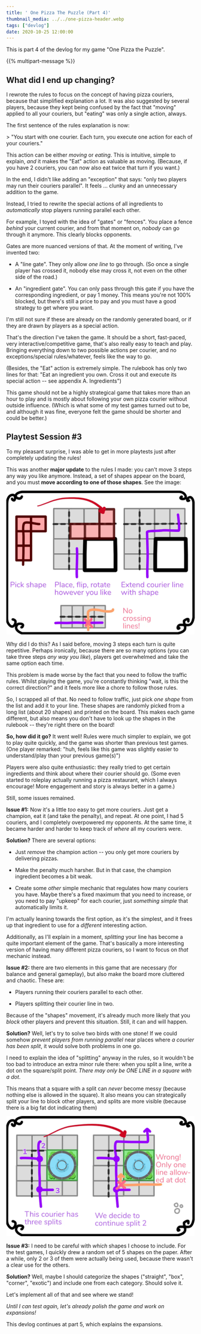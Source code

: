 ```yaml
---
title: ' One Pizza The Puzzle (Part 4)'
thumbnail_media: ../../one-pizza-header.webp
tags: ["devlog"]
date: 2020-10-25 12:00:00
---
```


This is part 4 of the devlog for my game "One Pizza the Puzzle".

{{% multipart-message %}}

What did I end up changing?
---------------------------

I rewrote the rules to focus on the concept of having pizza couriers,
because that simplified explanation a lot. It was also suggested by
several players, because they kept being confused by the fact that
"moving" applied to all your couriers, but "eating" was only a single
action, always.

The first sentence of the rules explanation is now:

\> "You start with one courier. Each turn, you execute one action for
each of your couriers."

This action can be either *moving* or *eating*. This is intuitive,
simple to explain, *and* it makes the "Eat" action as valuable as
moving. (Because, if you have 2 couriers, you can now also eat twice
that turn if you want.)

In the end, I didn't like adding an "exception" that says: "only two
players may run their couriers parallel". It feels ... clunky and an
unnecessary addition to the game.

Instead, I tried to rewrite the special actions of all ingredients to
*automatically* stop players running parallel each other.

For example, I toyed with the idea of "gates" or "fences". You place a
fence *behind* your current courier, and from that moment on, *nobody*
can go through it anymore. This clearly blocks opponents.

Gates are more nuanced versions of that. At the moment of writing, I've
invented two:

-   A "line gate". They only allow *one line* to go through. (So once a
    single player has crossed it, nobody else may cross it, not even on
    the other side of the road.)

-   An "ingredient gate". You can only pass through this gate if you
    have the corresponding ingredient, or pay 1 money. This means you're
    not 100% blocked, but there's still a price to pay and you must have
    a good strategy to get where you want.

I'm still not sure if these are already on the randomly generated board,
or if they are drawn by players as a special action.

That's the direction I've taken the game. It should be a short,
fast-paced, very interactive/competitive game, that's also really easy
to teach and play. Bringing everything down to two possible actions per
courier, and no exceptions/special rules/whatever, feels like the way to
go.

(Besides, the "Eat" action is extremely simple. The rulebook has only
two lines for that: "Eat an ingredient you own. Cross it out and execute
its special action -- see appendix A. Ingredients")

This game should not be a highly strategical game that takes more than
an hour to play and is mostly about following your own pizza courier
without outside influence. (Which is what some of my test games turned
out to be, and although it was fine, everyone felt the game should be
shorter and could be better.)

Playtest Session \#3
--------------------

To my pleasant surprise, I was able to get in more playtests just after
completely updating the rules!

This was another **major update** to the rules I made: you can't move 3
steps any way you like anymore. Instead, a set of shapes appear on the
board, and you must **move according to one of those shapes**. See the
image:

![Move according to shapes; the big improvement](one-pizza-9.webp)

Why did I do this? As I said before, moving 3 steps each turn is quite
repetitive. Perhaps ironically, because there are so many options (you
can take three steps *any way you like*), players get overwhelmed and
take the same option each time.

This problem is made worse by the fact that you need to follow the
traffic rules. Whilst playing the game, you're constantly thinking
"wait, is this the correct direction?" and it feels more like a chore to
follow those rules.

So, I scrapped all of that. No need to follow traffic, just pick *one
shape* from the list and add it to your line. These shapes are randomly
picked from a long list (about 20 shapes) and printed on the board. This
makes each game different, but also means you don't have to look up the
shapes in the rulebook -- they're right there on the board!

**So, how did it go?** It went well! Rules were much simpler to explain,
we got to play quite quickly, and the game was shorter than previous
test games. (One player remarked: "huh, feels like this game was
slightly easier to understand/play than your previous game(s)")

Players were also quite enthusiastic: they really tried to get certain
ingredients and think about where their courier should go. (Some even
started to roleplay actually running a pizza restaurant, which I always
encourage! More engagement and story is always better in a game.)

Still, some issues remained.

**Issue \#1:** Now it's a little *too* easy to get more couriers. Just
get a champion, eat it (and take the penalty), and repeat. At one point,
I had 5 couriers, and I completely overpowered my opponents. At the same
time, it became harder and harder to keep track of *where* all my
couriers were.

**Solution?** There are several options:

-   Just *remove* the champion action -- you only get more couriers by
    delivering pizzas.

-   Make the penalty much harsher. But in that case, the champion
    ingredient becomes a bit weak.

-   Create some *other* simple mechanic that regulates how many couriers
    you have. Maybe there's a fixed maximum that you need to increase,
    or you need to pay "upkeep" for each courier, just *something
    simple* that automatically limits it.

I'm actually leaning towards the first option, as it's the simplest, and
it frees up that ingredient to use for a *different* interesting action.

Additionally, as I'll explain in a moment, *splitting* your line has
become a quite important element of the game. That's basically a more
interesting version of having many different pizza couriers, so I want
to focus on *that* mechanic instead.

**Issue \#2:** there are two elements in this game that are necessary
(for balance and general gameplay), but also make the board more
cluttered and chaotic. These are:

-   Players running their couriers parallel to each other.

-   Players splitting their courier line in two.

Because of the "shapes" movement, it's already much more likely that you
*block* other players and prevent this situation. Still, it can and will
happen.

**Solution?** Well, let's try to solve two birds with one stone! If we
could somehow *prevent players from running parallel* near places where
*a courier has been split*, it would solve both problems in one go.

I need to explain the idea of "splitting" anyway in the rules, so it
wouldn't be too bad to introduce an extra minor rule there: when you
split a line, write a dot on the square/split point. *There may only be
ONE LINE in a square with a dot*.

This means that a square with a split can *never* become messy (because
nothing else is allowed in the square). It also means you can
strategically split your line to block other players, and splits are
more visible (because there is a big fat dot indicating them)

![Line splitting and the limitations of the DOT (image from rulebook)](one-pizza-10.webp)

**Issue \#3:** I need to be careful with *which* shapes I choose to
include. For the test games, I quickly drew a random set of 5 shapes on
the paper. After a while, only 2 or 3 of them were actually being used,
because there wasn't a clear use for the others.

**Solution?** Well, maybe I should categorize the shapes ("straight",
"box", "corner", "exotic") and include one from each category. Should
solve it.

Let's implement all of that and see where we stand!

*Until I can test again, let's already polish the game and work on
expansions!*

This devlog continues at part 5, which explains the expansions.